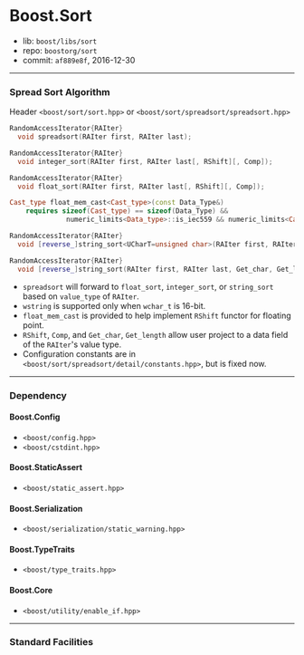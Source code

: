 # Boost.Sort

* lib: `boost/libs/sort`
* repo: `boostorg/sort`
* commit: `af889e8f`, 2016-12-30

------
### Spread Sort Algorithm

Header `<boost/sort/sort.hpp>` or `<boost/sort/spreadsort/spreadsort.hpp>`

```c++
RandomAccessIterator{RAIter}
  void spreadsort(RAIter first, RAIter last);

RandomAccessIterator{RAIter}
  void integer_sort(RAIter first, RAIter last[, RShift][, Comp]);

RandomAccessIterator{RAIter}
  void float_sort(RAIter first, RAIter last[, RShift][, Comp]);

Cast_type float_mem_cast<Cast_type>(const Data_Type&)
    requires sizeof(Cast_type) == sizeof(Data_Type) &&
              numeric_limits<Data_type>::is_iec559 && numeric_limits<Cast_type>::is_integer;

RandomAccessIterator{RAIter}
  void [reverse_]string_sort<UCharT=unsigned char>(RAIter first, RAIter last);

RandomAccessIterator{RAIter}
  void [reverse_]string_sort(RAIter first, RAIter last, Get_char, Get_length[, Comp]);
```

* `spreadsort` will forward to `float_sort`, `integer_sort`, or `string_sort` based on `value_type` of `RAIter`.
* `wstring` is supported only when `wchar_t` is 16-bit.
* `float_mem_cast` is provided to help implement `RShift` functor for floating point.
* `RShift`, `Comp`, and `Get_char`, `Get_length` allow user project to a data field of the `RAIter`'s value type.
* Configuration constants are in `<boost/sort/spreadsort/detail/constants.hpp>`, but is fixed now.

------
### Dependency

#### Boost.Config

* `<boost/config.hpp>`
* `<boost/cstdint.hpp>`

#### Boost.StaticAssert

* `<boost/static_assert.hpp>`

#### Boost.Serialization

* `<boost/serialization/static_warning.hpp>`

#### Boost.TypeTraits

* `<boost/type_traits.hpp>`

#### Boost.Core

* `<boost/utility/enable_if.hpp>`

------
### Standard Facilities
